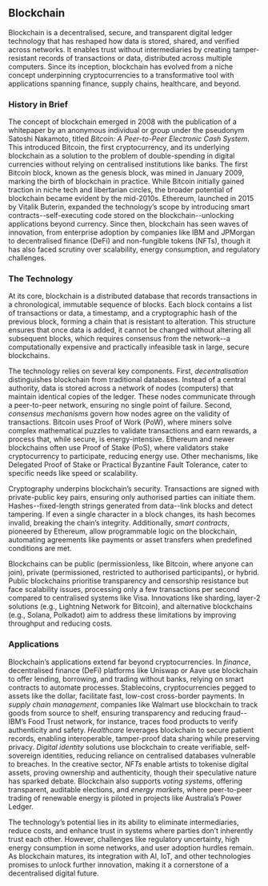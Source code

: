 
## Blockchain

Blockchain is a decentralised, secure, and transparent digital ledger technology that has reshaped
how data is stored, shared, and verified across networks. It enables trust without intermediaries
by creating tamper-resistant records of transactions or data, distributed across multiple computers.
Since its inception, blockchain has evolved from a niche concept underpinning cryptocurrencies to
a transformative tool with applications spanning finance, supply chains, healthcare, and beyond.


### History in Brief

The concept of blockchain emerged in 2008 with the publication of a whitepaper by an anonymous individual
or group under the pseudonym Satoshi Nakamoto, titled *Bitcoin: A Peer-to-Peer Electronic Cash System*.
This introduced Bitcoin, the first cryptocurrency, and its underlying blockchain as a solution to the
problem of double-spending in digital currencies without relying on centralised institutions like banks.
The first Bitcoin block, known as the genesis block, was mined in January 2009, marking the birth of
blockchain in practice. While Bitcoin initially gained traction in niche tech and libertarian circles,
the broader potential of blockchain became evident by the mid-2010s. Ethereum, launched in 2015 by
Vitalik Buterin, expanded the technology’s scope by introducing smart contracts--self-executing code
stored on the blockchain--unlocking applications beyond currency. Since then, blockchain has seen waves
of innovation, from enterprise adoption by companies like IBM and JPMorgan to decentralised finance
(DeFi) and non-fungible tokens (NFTs), though it has also faced scrutiny over scalability, energy
consumption, and regulatory challenges.


### The Technology

At its core, blockchain is a distributed database that records transactions in a chronological, immutable
sequence of blocks. Each block contains a list of transactions or data, a timestamp, and a cryptographic
hash of the previous block, forming a chain that is resistant to alteration. This structure ensures that
once data is added, it cannot be changed without altering all subsequent blocks, which requires consensus
from the network--a computationally expensive and practically infeasible task in large, secure blockchains.

The technology relies on several key components. First, *decentralisation* distinguishes blockchain from
traditional databases. Instead of a central authority, data is stored across a network of nodes (computers)
that maintain identical copies of the ledger. These nodes communicate through a peer-to-peer network,
ensuring no single point of failure. Second, *consensus mechanisms* govern how nodes agree on the validity
of transactions. Bitcoin uses Proof of Work (PoW), where miners solve complex mathematical puzzles to
validate transactions and earn rewards, a process that, while secure, is energy-intensive. Ethereum and
newer blockchains often use Proof of Stake (PoS), where validators stake cryptocurrency to participate,
reducing energy use. Other mechanisms, like Delegated Proof of Stake or Practical Byzantine Fault Tolerance,
cater to specific needs like speed or scalability.

Cryptography underpins blockchain’s security. Transactions are signed with private-public key pairs,
ensuring only authorised parties can initiate them. Hashes--fixed-length strings generated from data--link
blocks and detect tampering. If even a single character in a block changes, its hash becomes invalid, breaking
the chain’s integrity. Additionally, *smart contracts*, pioneered by Ethereum, allow programmable logic on
the blockchain, automating agreements like payments or asset transfers when predefined conditions are met.

Blockchains can be public (permissionless, like Bitcoin, where anyone can join), private (permissioned,
restricted to authorised participants), or hybrid. Public blockchains prioritise transparency and censorship
resistance but face scalability issues, processing only a few transactions per second compared to centralised
systems like Visa. Innovations like sharding, layer-2 solutions (e.g., Lightning Network for Bitcoin), and
alternative blockchains (e.g., Solana, Polkadot) aim to address these limitations by improving throughput
and reducing costs.


### Applications

Blockchain’s applications extend far beyond cryptocurrencies. In *finance*, decentralised finance (DeFi) platforms
like Uniswap or Aave use blockchain to offer lending, borrowing, and trading without banks, relying on smart
contracts to automate processes. Stablecoins, cryptocurrencies pegged to assets like the dollar, facilitate fast,
low-cost cross-border payments. In *supply chain management*, companies like Walmart use blockchain to track goods
from source to shelf, ensuring transparency and reducing fraud--IBM’s Food Trust network, for instance, traces food
products to verify authenticity and safety. *Healthcare* leverages blockchain to secure patient records, enabling
interoperable, tamper-proof data sharing while preserving privacy. *Digital identity* solutions use blockchain to
create verifiable, self-sovereign identities, reducing reliance on centralised databases vulnerable to breaches.
In the creative sector, *NFTs* enable artists to tokenise digital assets, proving ownership and authenticity, though
their speculative nature has sparked debate. Blockchain also supports *voting systems*, offering transparent, auditable
elections, and *energy markets*, where peer-to-peer trading of renewable energy is piloted in projects like Australia’s
Power Ledger.

The technology’s potential lies in its ability to eliminate intermediaries, reduce costs, and enhance trust in
systems where parties don’t inherently trust each other. However, challenges like regulatory uncertainty, high
energy consumption in some networks, and user adoption hurdles remain. As blockchain matures, its integration
with AI, IoT, and other technologies promises to unlock further innovation, making it a cornerstone of a
decentralised digital future.

